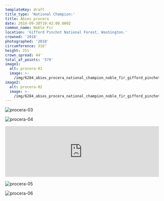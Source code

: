 ```yaml
---
templateKey: draft
title_type: 'National Champion:'
title: Abies procera
date: 2018-09-30T19:42:00.000Z
common_name: Noble Fir
location: 'Gifford Pinchot National Forest, Washington.'
crowned: '2018'
photographed: '2018'
circumference: 316"
height: 251'
crown_spread: 44'
total_af_points: '579'
image1:
  alt: procera-01
  image: >-
    /img/6284_abies_procera_national_champion_noble_fir_gifford_pinchot_national_forest_washington_september_30_208_american_forests_brian_kelley_1.jpg
image2:
  alt: procera-02
  image: >-
    /img/6284_abies_procera_national_champion_noble_fir_gifford_pinchot_national_forest_washington_september_30_208_american_forests_brian_kelley_looking_up.jpg
---
```

![procera-03](/img/6284_abies_procera_national_champion_noble_fir_gifford_pinchot_national_forest_washington_september_30_208_american_forests_brian_kelley_scale_2.jpg)

![procera-04](/img/6284_abies_procera_national_champion_noble_fir_gifford_pinchot_national_forest_washington_september_30_208_american_forests_brian_kelley_3.jpg)

<iframe width="100%" height="166" scrolling="no" frameborder="no" allow="autoplay" src="https://w.soundcloud.com/player/?url=https%3A//api.soundcloud.com/tracks/606029916&color=%23ff5500&auto_play=false&hide_related=false&show_comments=true&show_user=true&show_reposts=false&show_teaser=true"></iframe>

![procera-05](/img/6284_abies_procera_national_champion_noble_fir_gifford_pinchot_national_forest_washington_september_30_208_american_forests_brian_kelley_2.jpg)

![procera-06](/img/6284_abies_procera_national_champion_noble_fir_gifford_pinchot_national_forest_washington_september_30_208_american_forests_brian_kelley_scale.jpg)
